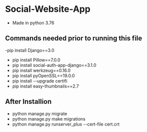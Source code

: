 # Social-Website-App
- Made in python 3.76
## Commands needed prior to running this file

 -pip install Django==3.0
- pip install Pillow==7.0.0
- pip install social-auth-app-django==3.1.0
- pip install werkzeug==0.16.0
- pip install pyOpenSSL==19.0.0
- pip install --upgrade certifi
- pip install easy-thumbnails==2.7


## After Installion
- python manage.py migrate
- python manage.py make migrations
- python manage.py runserver_plus --cert-file cert.crt
